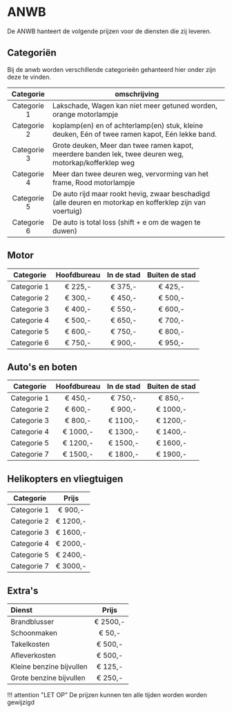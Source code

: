 # ANWB

De ANWB hanteert de volgende prijzen voor de diensten die zij leveren.

## Categoriën

Bij de anwb worden verschillende categorieën gehanteerd hier onder zijn deze te vinden.

|Categorie| omschrijving |
|:-------:|------------|
| Categorie 1 |Lakschade, Wagen kan niet meer getuned worden, orange motorlampje |
| Categorie 2 |koplamp(en) en of achterlamp(en) stuk, kleine deuken, Eén of twee ramen kapot, Eén lekke band.|
| Categorie 3 | Grote deuken, Meer dan twee ramen kapot, meerdere banden lek, twee deuren weg, motorkap/kofferklep weg|
| Categorie 4 | Meer dan twee deuren weg, vervorming van het frame, Rood motorlampje |
| Categorie 5 | De auto rijd maar rookt hevig, zwaar beschadigd (alle deuren en motorkap en kofferklep zijn van voertuig) |
| Categorie 6 | De auto is total loss (shift + e om de wagen te duwen)|

## Motor

| Categorie | Hoofdbureau | In de stad | Buiten de stad |
|:---------:|:-----------:|:----------:|:--------------:|
|Categorie 1| € 225,- | € 375,- | € 425,- |
|Categorie 2| € 300,- | € 450,- | € 500,- |
|Categorie 3| € 400,- | € 550,- | € 600,- |
|Categorie 4| € 500,- | € 650,- | € 700,- |
|Categorie 5| € 600,- | € 750,- | € 800,- |
|Categorie 6| € 750,- | € 900,- | € 950,- |

## Auto's en boten

| Categorie | Hoofdbureau | In de stad | Buiten de stad |
|:---------:|:-----------:|:----------:|:--------------:|
|Categorie 1| € 450,- | € 750,- | € 850,- |
|Categorie 2| € 600,- | € 900,- | € 1000,- |
|Categorie 3| € 800,- | € 1100,- | € 1200,- |
|Categorie 4| € 1000,- | € 1300,- | € 1400,- |
|Categorie 5| € 1200,- | € 1500,- | € 1600,- |
|Categorie 7| € 1500,- | € 1800,- | € 1900,- |

## Helikopters en vliegtuigen

| Categorie | Prijs |
|:---------:|:-----------:|
|Categorie 1| € 900,- |
|Categorie 2| € 1200,- |
|Categorie 3| € 1600,- |
|Categorie 4| € 2000,- |
|Categorie 5| € 2400,- |
|Categorie 7| € 3000,- |

## Extra's

| Dienst | Prijs |
|:---------|:-----------:|
| Brandblusser | € 2500,- |
| Schoonmaken | € 50,- |
| Takelkosten | € 500,- |
| Afleverkosten | € 500,- |
| Kleine benzine bijvullen | € 125,- |
| Grote benzine bijvullen | € 250,- |

!!! attention "LET OP"
    De prijzen kunnen ten alle tijden worden worden gewijzigd
